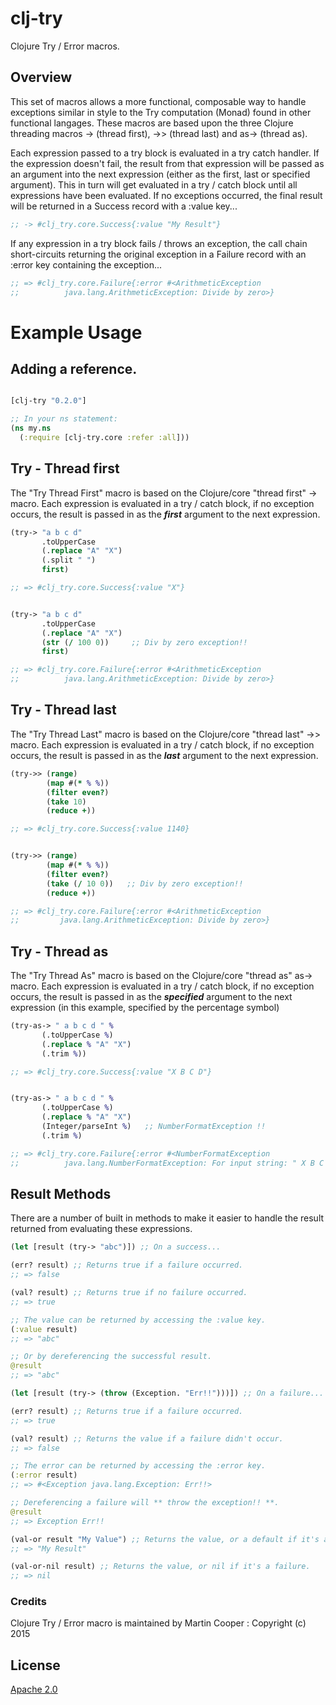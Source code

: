 # clj-try
Clojure Try / Error macros.

## Overview

This set of macros allows a more functional, composable way to handle exceptions similar in style to the Try computation (Monad) found in other functional langages. These macros are based upon the three Clojure threading macros -> (thread first), ->> (thread last) and as-> (thread as). 

Each expression passed to a try block is evaluated in a try catch handler. If the expression doesn't fail, the result from that expression will be passed as an argument into the next expression (either as the first, last or specified argument). This in turn will get evaluated in a try / catch block until all expressions have been evaluated. If no exceptions occurred, the final result will be returned in a Success record with a :value key...

```clojure
;; -> #clj_try.core.Success{:value "My Result"}
```

If any expression in a try block fails / throws an exception, the call chain short-circuits returning the original exception in a Failure record with an :error key containing the exception...

```clojure
;; => #clj_try.core.Failure{:error #<ArithmeticException
;;          java.lang.ArithmeticException: Divide by zero>}
```

# Example Usage

## Adding a reference.

```clojure

[clj-try "0.2.0"]

;; In your ns statement:
(ns my.ns
  (:require [clj-try.core :refer :all]))

```

## Try - Thread first

The "Try Thread First" macro is based on the Clojure/core "thread first" -> macro. Each expression is evaluated in a try / catch block, if no exception occurs, the result is passed in as the **_first_** argument to the next expression.
```clojure
(try-> "a b c d" 
       .toUpperCase 
       (.replace "A" "X") 
       (.split " ") 
       first)

;; => #clj_try.core.Success{:value "X"}


(try-> "a b c d" 
       .toUpperCase 
       (.replace "A" "X") 
       (str (/ 100 0))     ;; Div by zero exception!! 
       first)

;; => #clj_try.core.Failure{:error #<ArithmeticException
;;          java.lang.ArithmeticException: Divide by zero>}
```

## Try - Thread last

The "Try Thread Last" macro is based on the Clojure/core "thread last" ->> macro. Each expression is evaluated in a try / catch block, if no exception occurs, the result is passed in as the **_last_** argument to the next expression.
```clojure
(try->> (range)
        (map #(* % %))
        (filter even?)
        (take 10)
        (reduce +))

;; => #clj_try.core.Success{:value 1140}


(try->> (range)
        (map #(* % %))
        (filter even?)
        (take (/ 10 0))   ;; Div by zero exception!! 
        (reduce +))

;; => #clj_try.core.Failure{:error #<ArithmeticException
;;         java.lang.ArithmeticException: Divide by zero>}
```

## Try - Thread as

The "Try Thread As" macro is based on the Clojure/core "thread as" as-> macro. Each expression is evaluated in a try / catch block, if no exception occurs, the result is passed in as the **_specified_** argument to the next expression (in this example, specified by the percentage symbol)
```clojure
(try-as-> " a b c d " %
       (.toUpperCase %) 
       (.replace % "A" "X") 
       (.trim %))

;; => #clj_try.core.Success{:value "X B C D"}


(try-as-> " a b c d " %
       (.toUpperCase %) 
       (.replace % "A" "X") 
       (Integer/parseInt %)   ;; NumberFormatException !!
       (.trim %)

;; => #clj_try.core.Failure{:error #<NumberFormatException
;;          java.lang.NumberFormatException: For input string: " X B C D ">}
```

## Result Methods

There are a number of built in methods to make it easier to handle the result returned from evaluating these expressions. 

```clojure
(let [result (try-> "abc")]) ;; On a success...

(err? result) ;; Returns true if a failure occurred.
;; => false

(val? result) ;; Returns true if no failure occurred.
;; => true

;; The value can be returned by accessing the :value key.
(:value result)
;; => "abc"

;; Or by dereferencing the successful result.
@result
;; => "abc"
```

```clojure
(let [result (try-> (throw (Exception. "Err!!")))]) ;; On a failure...

(err? result) ;; Returns true if a failure occurred.
;; => true

(val? result) ;; Returns the value if a failure didn't occur.
;; => false

;; The error can be returned by accessing the :error key.
(:error result)
;; => #<Exception java.lang.Exception: Err!!>

;; Dereferencing a failure will ** throw the exception!! **.
@result
;; => Exception Err!!

(val-or result "My Value") ;; Returns the value, or a default if it's a failure.
;; => "My Result"

(val-or-nil result) ;; Returns the value, or nil if it's a failure.
;; => nil
```

### Credits

Clojure Try / Error macro is maintained by Martin Cooper : Copyright (c) 2015

## License

[Apache 2.0](http://www.apache.org/licenses/LICENSE-2.0)